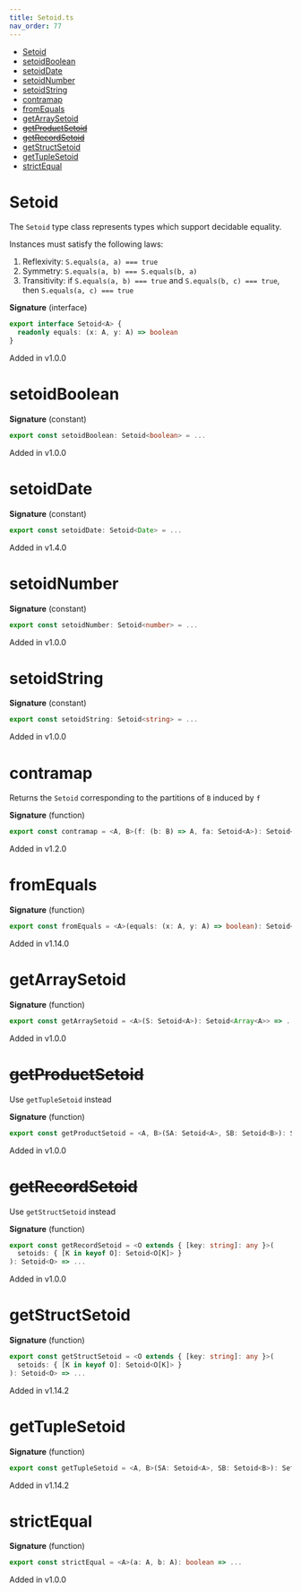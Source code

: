 ```yaml
---
title: Setoid.ts
nav_order: 77
---
```


<!-- START doctoc generated TOC please keep comment here to allow auto update -->
<!-- DON'T EDIT THIS SECTION, INSTEAD RE-RUN doctoc TO UPDATE -->


- [Setoid](#setoid)
- [setoidBoolean](#setoidboolean)
- [setoidDate](#setoiddate)
- [setoidNumber](#setoidnumber)
- [setoidString](#setoidstring)
- [contramap](#contramap)
- [fromEquals](#fromequals)
- [getArraySetoid](#getarraysetoid)
- [~~getProductSetoid~~](#getproductsetoid)
- [~~getRecordSetoid~~](#getrecordsetoid)
- [getStructSetoid](#getstructsetoid)
- [getTupleSetoid](#gettuplesetoid)
- [strictEqual](#strictequal)

<!-- END doctoc generated TOC please keep comment here to allow auto update -->

# Setoid

The `Setoid` type class represents types which support decidable equality.

Instances must satisfy the following laws:

1. Reflexivity: `S.equals(a, a) === true`
2. Symmetry: `S.equals(a, b) === S.equals(b, a)`
3. Transitivity: if `S.equals(a, b) === true` and `S.equals(b, c) === true`, then `S.equals(a, c) === true`

**Signature** (interface)

```ts
export interface Setoid<A> {
  readonly equals: (x: A, y: A) => boolean
}
```

Added in v1.0.0

# setoidBoolean

**Signature** (constant)

```ts
export const setoidBoolean: Setoid<boolean> = ...
```

Added in v1.0.0

# setoidDate

**Signature** (constant)

```ts
export const setoidDate: Setoid<Date> = ...
```

Added in v1.4.0

# setoidNumber

**Signature** (constant)

```ts
export const setoidNumber: Setoid<number> = ...
```

Added in v1.0.0

# setoidString

**Signature** (constant)

```ts
export const setoidString: Setoid<string> = ...
```

Added in v1.0.0

# contramap

Returns the `Setoid` corresponding to the partitions of `B` induced by `f`

**Signature** (function)

```ts
export const contramap = <A, B>(f: (b: B) => A, fa: Setoid<A>): Setoid<B> => ...
```

Added in v1.2.0

# fromEquals

**Signature** (function)

```ts
export const fromEquals = <A>(equals: (x: A, y: A) => boolean): Setoid<A> => ...
```

Added in v1.14.0

# getArraySetoid

**Signature** (function)

```ts
export const getArraySetoid = <A>(S: Setoid<A>): Setoid<Array<A>> => ...
```

Added in v1.0.0

# ~~getProductSetoid~~

Use `getTupleSetoid` instead

**Signature** (function)

```ts
export const getProductSetoid = <A, B>(SA: Setoid<A>, SB: Setoid<B>): Setoid<[A, B]> => ...
```

Added in v1.0.0

# ~~getRecordSetoid~~

Use `getStructSetoid` instead

**Signature** (function)

```ts
export const getRecordSetoid = <O extends { [key: string]: any }>(
  setoids: { [K in keyof O]: Setoid<O[K]> }
): Setoid<O> => ...
```

Added in v1.0.0

# getStructSetoid

**Signature** (function)

```ts
export const getStructSetoid = <O extends { [key: string]: any }>(
  setoids: { [K in keyof O]: Setoid<O[K]> }
): Setoid<O> => ...
```

Added in v1.14.2

# getTupleSetoid

**Signature** (function)

```ts
export const getTupleSetoid = <A, B>(SA: Setoid<A>, SB: Setoid<B>): Setoid<[A, B]> => ...
```

Added in v1.14.2

# strictEqual

**Signature** (function)

```ts
export const strictEqual = <A>(a: A, b: A): boolean => ...
```

Added in v1.0.0
